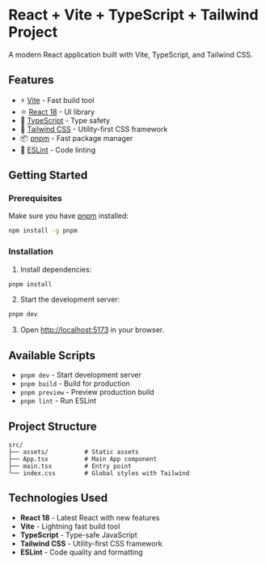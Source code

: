 # React + Vite + TypeScript + Tailwind Project

A modern React application built with Vite, TypeScript, and Tailwind CSS.

## Features

- ⚡️ [Vite](https://vitejs.dev/) - Fast build tool
- ⚛️ [React 18](https://reactjs.org/) - UI library
- 🔷 [TypeScript](https://www.typescriptlang.org/) - Type safety
- 🎨 [Tailwind CSS](https://tailwindcss.com/) - Utility-first CSS framework
- 📦 [pnpm](https://pnpm.io/) - Fast package manager
- 🔧 [ESLint](https://eslint.org/) - Code linting

## Getting Started

### Prerequisites

Make sure you have [pnpm](https://pnpm.io/) installed:

```bash
npm install -g pnpm
```

### Installation

1. Install dependencies:
```bash
pnpm install
```

2. Start the development server:
```bash
pnpm dev
```

3. Open [http://localhost:5173](http://localhost:5173) in your browser.

## Available Scripts

- `pnpm dev` - Start development server
- `pnpm build` - Build for production
- `pnpm preview` - Preview production build
- `pnpm lint` - Run ESLint

## Project Structure

```
src/
├── assets/          # Static assets
├── App.tsx          # Main App component
├── main.tsx         # Entry point
└── index.css        # Global styles with Tailwind
```

## Technologies Used

- **React 18** - Latest React with new features
- **Vite** - Lightning fast build tool
- **TypeScript** - Type-safe JavaScript
- **Tailwind CSS** - Utility-first CSS framework
- **ESLint** - Code quality and formatting
